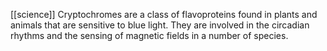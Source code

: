 [[science]]
Cryptochromes are a class of flavoproteins found in plants and animals that are sensitive to blue light. They are involved in the circadian rhythms and the sensing of magnetic fields in a number of species.